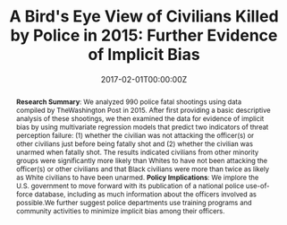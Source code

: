 ---
abstract: ' __Research Summary__: We analyzed 990 police fatal shootings using data
  compiled by TheWashington Post in 2015. After first providing a basic descriptive
  analysis of these shootings, we then examined the data for evidence of implicit
  bias by using multivariate regression models that predict two indicators of threat
  perception failure: (1) whether the civilian was not attacking the officer(s) or
  other civilians just before being fatally shot and (2) whether the civilian was
  unarmed when fatally shot. The results indicated civilians from other minority
  groups were significantly more likely than Whites to have not been attacking the
  officer(s) or other civilians and that Black civilians were more than twice as likely
  as White civilians to have been unarmed. __Policy Implications__: We implore the
  U.S. government to move forward with its publication of a national police use-of-force
  database, including as much information about the officers involved as possible.We
  further suggest police departments use training programs and community activities
  to minimize implicit bias among their officers.'
authors:
- admin
- Bradley Campbell
- Edward Byers
- Geoff Alpert
date: "2017-02-01T00:00:00Z"
doi: 10.1111/1745-9133.12269
featured: false
image:
  caption: Photo by Muukii on [Unsplash](https://unsplash.com/photos/rtX4wxMEI2M)
  focal_point: ""
  preview_only: false
projects: []
publication: '*Criminology & Public Policy*, 16(1), 309-40'
publication_short: 
publication_types:
- "2"
publishDate: "2017-02-01T00:00:00Z"
slides: ""
summary: Further analysis of WAPO data - while limited - is suggestive of implicit
  bias in fatal officer-involved shootings.
tags:
- Police
- Officer-involved shootings
- Race
- Implicit bias
title: 'A Bird''s Eye View of Civilians Killed by Police in 2015: Further Evidence
  of Implicit Bias'
url_code: ""
url_dataset: ""
url_pdf: https://onlinelibrary.wiley.com/doi/full/10.1111/1745-9133.12269
url_poster: ""
url_project: ""
url_slides: ""
url_source: ""
url_video: ""
---